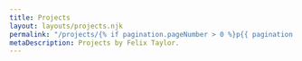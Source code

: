 ```yaml
---
title: Projects
layout: layouts/projects.njk
permalink: "/projects/{% if pagination.pageNumber > 0 %}p{{ pagination.pageNumber + 1 }}/{% endif %}index.html"
metaDescription: Projects by Felix Taylor.
---
```

